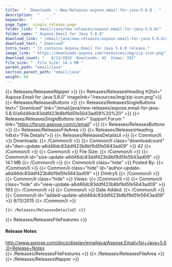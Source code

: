 ```yaml
---
title:  "  Downloads ---New-Releases-aspose.email-for-java-5.6.0 . " 
description:  "    . " 
keywords:  "    . " 
page_type:  single_release_page
folder_link: " email/java/new-releases/aspose.email-for-java-5.6.0/"
folder_name: " Aspose.Email for Java 5.6.0"
download_link: " /email/java/new-releases/aspose.email-for-java-5.6.0/a6d46dc83ddf423b8bf9d5fe5643ad09"
download_text: " Download"
Intro_text: " It contains Aspose.Email for Java 5.6.0 release."
image_link: " https://downloads.aspose.com/resources/img/zip-icon.png"
download_count: "   8/13/2015  Downloads: 42  Views: 192"
file_size: "  File Size: 14.1 MB "
parent_path: "email/java"
section_parent_path: "email/java"
weight: 90 
---
```


{{< Releases/ReleasesWapper >}}
  {{< Releases/ReleasesHeading H2txt=" Aspose.Email for Java 5.6.0" imagelink="/resources/img/zip-icon.png">}}
  {{< Releases/ReleasesButtons >}}
    {{< Releases/ReleasesSingleButtons text=" Download" link="/email/java/new-releases/aspose.email-for-java-5.6.0/a6d46dc83ddf423b8bf9d5fe5643ad09%20%20" >}}
    {{< Releases/ReleasesSingleButtons text=" Support Forum " link="https://forum.aspose.com/c/email" >}}
  {{< Releases/ReleasesButtons >}}
  {{< Releases/ReleasesFileArea >}}
    {{< Releases/ReleasesHeading h4txt="File Details">}}
    {{< Releases/ReleasesDetailsUl >}}
            {{< Common/li  >}} Downloads: {{< /Common/li >}} 
      {{< Common/li class="downloadcount" id="dwn-update-a6d46dc83ddf423b8bf9d5fe5643ad09" >}} 42 {{< /Common/li >}} 
      {{< Common/li  >}} File Size: {{< /Common/li >}} 
      {{< Common/li id="size-update-a6d46dc83ddf423b8bf9d5fe5643ad09" >}} 14.1 MB {{< /Common/li >}} 
      {{< Common/li  class="hide" >}} Posted By: {{< /Common/li >}} 
      {{< Common/li class="hide" id="author-update-a6d46dc83ddf423b8bf9d5fe5643ad09" >}} DmitryS {{< /Common/li >}} 
      {{< Common/li class="hide"  >}} Views: {{< /Common/li >}} 
      {{< Common/li class="hide" id="view-update-a6d46dc83ddf423b8bf9d5fe5643ad09" >}} 193 {{< /Common/li >}} 
      {{< Common/li  >}} Date Added: {{< /Common/li >}} 
      {{< Common/li id="added-update-a6d46dc83ddf423b8bf9d5fe5643ad09" >}} 8/13/2015 {{< /Common/li >}} 

    {{< /Releases/ReleasesDetailsUl >}}

  {{< Releases/ReleasesFileFeatures >}}
      <h4>Release Notes</h4><div><a href="http://www.aspose.com/docs/display/emailjava/Aspose.Email+for+Java+5.6.0+Release+Notes">http://www.aspose.com/docs/display/emailjava/Aspose.Email+for+Java+5.6.0+Release+Notes</a></div>
  {{< /Releases/ReleasesFileFeatures >}}
 {{< /Releases/ReleasesFileArea >}}
{{< /Releases/ReleasesWapper >}}


